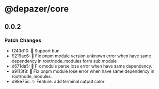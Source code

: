 # @depazer/core

## 0.0.2

### Patch Changes

- f243d10: 🦾 Support bun
- 9219ac6: 🐛 Fix pnpm module version unknown error when have same dependency in root/node_modules form sub module
- d671da5: 🐛 Fix module parse lose error when have same dependency.
- a9113f8: 🐛 Fix pnpm module lose error when have same dependency in root/node_modules.
- d98e75c: ✨ Feature: add terminal output color
